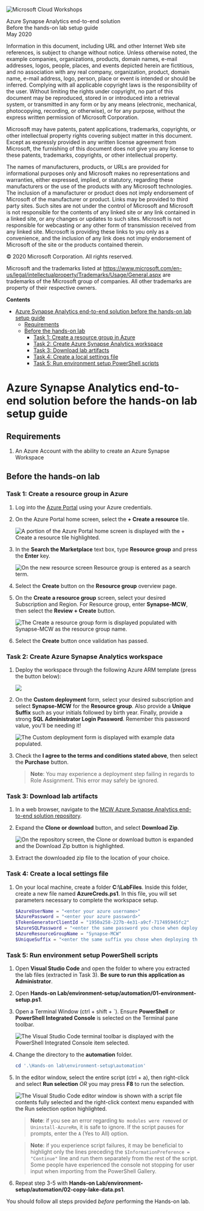 ![](https://github.com/Microsoft/MCW-Template-Cloud-Workshop/raw/master/Media/ms-cloud-workshop.png "Microsoft Cloud Workshops")

<div class="MCWHeader1">
Azure Synapse Analytics end-to-end solution
</div>

<div class="MCWHeader2">
Before the hands-on lab setup guide
</div>

<div class="MCWHeader3">
May 2020
</div>


Information in this document, including URL and other Internet Web site references, is subject to change without notice. Unless otherwise noted, the example companies, organizations, products, domain names, e-mail addresses, logos, people, places, and events depicted herein are fictitious, and no association with any real company, organization, product, domain name, e-mail address, logo, person, place or event is intended or should be inferred. Complying with all applicable copyright laws is the responsibility of the user. Without limiting the rights under copyright, no part of this document may be reproduced, stored in or introduced into a retrieval system, or transmitted in any form or by any means (electronic, mechanical, photocopying, recording, or otherwise), or for any purpose, without the express written permission of Microsoft Corporation.

Microsoft may have patents, patent applications, trademarks, copyrights, or other intellectual property rights covering subject matter in this document. Except as expressly provided in any written license agreement from Microsoft, the furnishing of this document does not give you any license to these patents, trademarks, copyrights, or other intellectual property.

The names of manufacturers, products, or URLs are provided for informational purposes only and Microsoft makes no representations and warranties, either expressed, implied, or statutory, regarding these manufacturers or the use of the products with any Microsoft technologies. The inclusion of a manufacturer or product does not imply endorsement of Microsoft of the manufacturer or product. Links may be provided to third party sites. Such sites are not under the control of Microsoft and Microsoft is not responsible for the contents of any linked site or any link contained in a linked site, or any changes or updates to such sites. Microsoft is not responsible for webcasting or any other form of transmission received from any linked site. Microsoft is providing these links to you only as a convenience, and the inclusion of any link does not imply endorsement of Microsoft of the site or the products contained therein.

© 2020 Microsoft Corporation. All rights reserved.

Microsoft and the trademarks listed at <https://www.microsoft.com/en-us/legal/intellectualproperty/Trademarks/Usage/General.aspx> are trademarks of the Microsoft group of companies. All other trademarks are property of their respective owners.

**Contents**

<!-- TOC -->

- [Azure Synapse Analytics end-to-end solution before the hands-on lab setup guide](#azure-synapse-analytics-end-to-end-solution-before-the-hands-on-lab-setup-guide)
  - [Requirements](#requirements)
  - [Before the hands-on lab](#before-the-hands-on-lab)
    - [Task 1: Create a resource group in Azure](#task-1-create-a-resource-group-in-azure)
    - [Task 2: Create Azure Synapse Analytics workspace](#task-2-create-azure-synapse-analytics-workspace)
    - [Task 3: Download lab artifacts](#task-3-download-lab-artifacts)
    - [Task 4: Create a local settings file](#task-4-create-a-local-settings-file)
    - [Task 5: Run environment setup PowerShell scripts](#task-5-run-environment-setup-powershell-scripts)

<!-- /TOC -->

# Azure Synapse Analytics end-to-end solution before the hands-on lab setup guide

## Requirements

1. An Azure Account with the ability to create an Azure Synapse Workspace

## Before the hands-on lab

### Task 1: Create a resource group in Azure

1. Log into the [Azure Portal](https://portal.azure.com) using your Azure credentials.

2. On the Azure Portal home screen, select the **+ Create a resource** tile.

    ![A portion of the Azure Portal home screen is displayed with the + Create a resource tile highlighted.](media/bhol_createaresource.png)

3. In the **Search the Marketplace** text box, type **Resource group** and press the **Enter** key.

    ![On the new resource screen Resource group is entered as a search term.](media/bhol_searchmarketplaceresourcegroup.png)

4. Select the **Create** button on the **Resource group** overview page.

5. On the **Create a resource group** screen, select your desired Subscription and Region. For Resource group, enter **Synapse-MCW**, then select the **Review + Create** button.

    ![The Create a resource group form is displayed populated with Synapse-MCW as the resource group name.](media/bhol_resourcegroupform.png)

6. Select the **Create** button once validation has passed.

### Task 2: Create Azure Synapse Analytics workspace

1. Deploy the workspace through the following Azure ARM template (press the button below):

    <a href="https://portal.azure.com/#create/Microsoft.Template/uri/https%3A%2F%2Fraw.githubusercontent.com%2Fcodingbandit%2FMCW-Azure-Synapse-Analytics-end-to-end-solution%2Fmaster%2FHands-on%2520lab%2Fenvironment-setup%2Fautomation%2F00-asa-workspace-core.json" target="_blank"><img src="http://azuredeploy.net/deploybutton.png" /></a>

2. On the **Custom deployment** form, select your desired subscription and select **Synapse-MCW** for the **Resource group**. Also provide a **Unique Suffix** such as your initials followed by birth year. Finally, provide a strong **SQL Administrator Login Password**. Remember this password value, you'll be needing it!

    ![The Custom deployment form is displayed with example data populated.](media/bhol_customdeploymentform.png)
  
3. Check the **I agree to the terms and conditions stated above**, then select the **Purchase** button.

    > **Note**: You may experience a deployment step failing in regards to Role Assignment. This error may safely be ignored.

### Task 3: Download lab artifacts

1. In a web browser, navigate to the [MCW Azure Synapse Analytics end-to-end solution repository](https://github.com/microsoft/MCW-Azure-Synapse-Analytics-end-to-end-solution).

2. Expand the **Clone or download** button, and select **Download Zip**.

    ![On the repository screen, the Clone or download button is expanded and the Download Zip button is highlighted.](media/bhol_downloadzip.png)

3. Extract the downloaded zip file to the location of your choice.

### Task 4: Create a local settings file

1. On your local machine, create a folder **C:\LabFiles**. Inside this folder, create a new file named **AzureCreds.ps1**. In this file, you will set parameters necessary to complete the workspace setup.

    ```PowerShell
    $AzureUserName = "<enter your azure username>"
    $AzurePassword = "<enter your azure password>"
    $TokenGeneratorClientId = "1950a258-227b-4e31-a9cf-717495945fc2"
    $AzureSQLPassword = "<enter the same password you chose when deploying the workspace>"
    $AzureResourceGroupName = "Synapse-MCW"
    $UniqueSuffix = "<enter the same suffix you chose when deploying the workspace>"
    ```

### Task 5: Run environment setup PowerShell scripts

1. Open **Visual Studio Code** and open the folder to where you extracted the lab files (extracted in Task 3). **Be sure to run this application as Administrator**.

2. Open **Hands-on Lab/environment-setup/automation/01-environment-setup.ps1**.

3. Open a Terminal Window (ctrl + shift + `). Ensure **PowerShell** or **PowerShell Integrated Console** is selected on the Terminal pane toolbar.

    ![The Visual Studio Code terminal toolbar is displayed with the PowerShell Integrated Console item selected.](media/bhol_powershellintegratedselection.png)

4. Change the directory to the **automation** folder.

    ```PowerShell
    cd '.\Hands-on lab\environment-setup\automation'
    ```

5. In the editor window, select the entire script (ctrl + a), then right-click and select **Run selection** _OR_ you may press **F8** to run the selection.

    ![The Visual Studio Code editor window is shown with a script file contents fully selected and the right-click context menu expanded with the Run selection option highlighted.](media/bhol_selectallrun.png)

    > **Note**: if you see an error regarding `No modules were removed` or `Uninstall-AzureRm`, it is safe to ignore. If the script pauses for prompts, enter the `A` (Yes to All) option.

    > **Note**: if you experience script failures, it may be beneficial to highlight only the lines preceding the `$InformationPreference = "Continue"` line and run them separately from the rest of the script. Some people have experienced the console not stopping for user input when importing from the PowerShell Gallery. 

6. Repeat step 3-5 with **Hands-on Lab/environment-setup/automation/02-copy-lake-data.ps1**.

You should follow all steps provided *before* performing the Hands-on lab.
